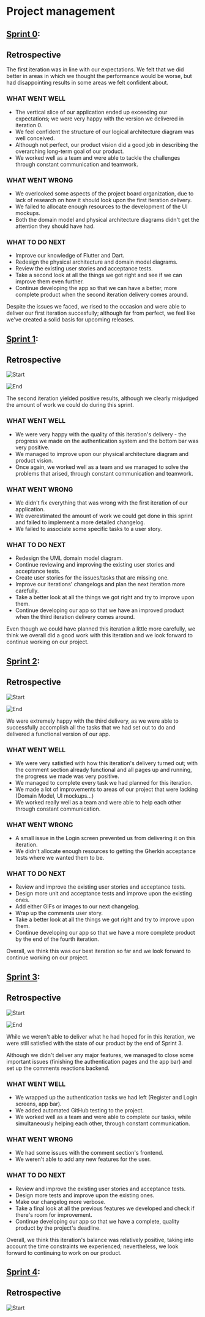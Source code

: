 # Project management

## [Sprint 0](https://github.com/FEUP-LEIC-ES-2022-23/2LEIC04T5/releases/tag/iteration-0.1):

## Retrospective  

The first iteration was in line with our expectations. We felt that we did better in areas in which we thought the performance would be worse, but had disappointing results in some areas we felt confident about.

### WHAT WENT WELL

- The vertical slice of our application ended up exceeding our expectations; we were very happy with the version we delivered in iteration 0.
- We feel confident the structure of our logical architecture diagram was well conceived.
- Although not perfect, our product vision did a good job in describing the overarching long-term goal of our product.
- We worked well as a team and were able to tackle the challenges through constant communication and teamwork.

### WHAT WENT WRONG

- We overlooked some aspects of the project board organization, due to lack of research on how it should look upon the first iteration delivery.
- We failed to allocate enough resources to the development of the UI mockups.
- Both the domain model and physical architecture diagrams didn't get the attention they should have had.

### WHAT TO DO NEXT

- Improve our knowledge of Flutter and Dart.
- Redesign the physical architecture and domain model diagrams.
- Review the existing user stories and acceptance tests.
- Take a second look at all the things we got right and see if we can improve them even further.
- Continue developing the app so that we can have a better, more complete product when the second iteration delivery comes around.

Despite the issues we faced, we rised to the occasion and were able to deliver our first iteration succesfully; although far from perfect, we feel like we've created a solid basis for upcoming releases.

## [Sprint 1](https://github.com/FEUP-LEIC-ES-2022-23/2LEIC04T5/releases/tag/iteration-1.1):

## Retrospective

![Start](../images/iteration_zero.png)

![End](../images/iteration_one.png)

The second iteration yielded positive results, although we clearly misjudged the amount of work we could do during this sprint.

### WHAT WENT WELL

- We were very happy with the quality of this iteration's delivery - the progress we made on the authentication system and the bottom bar was very positive.
- We managed to improve upon our physical architecture diagram and product vision.
- Once again, we worked well as a team and we managed to solve the problems that arised, through constant communication and teamwork.

### WHAT WENT WRONG

- We didn't fix everything that was wrong with the first iteration of our application.
- We overestimated the amount of work we could get done in this sprint and failed to implement a more detailed changelog.
- We failed to associate some specific tasks to a user story.

### WHAT TO DO NEXT

- Redesign the UML domain model diagram.
- Continue reviewing and improving the existing user stories and acceptance tests.
- Create user stories for the issues/tasks that are missing one.
- Improve our iterations' changelogs and plan the next iteration more carefully.
- Take a better look at all the things we got right and try to improve upon them.
- Continue developing our app so that we have an improved product when the third iteration delivery comes around.

Even though we could have planned this iteration a little more carefully, we think we overall did a good work with this iteration and we look forward to continue working on our project.

## [Sprint 2](https://github.com/FEUP-LEIC-ES-2022-23/2LEIC04T5/releases/tag/iteration-2):

## Retrospective

![Start](../images/iteration_two_start.png)

![End](https://user-images.githubusercontent.com/93833262/233420570-7e20e1a4-8f87-4008-b152-e5e765aa5d5d.png)

We were extremely happy with the third delivery, as we were able to successfully accomplish all the tasks that we had set out to do and delivered a functional version of our app.

### WHAT WENT WELL

- We were very satisfied with how this iteration's delivery turned out; with the comment section already functional and all pages up and running, the progress we made was very positive.
- We managed to complete every task we had planned for this iteration.
- We made a lot of improvements to areas of our project that were lacking (Domain Model, UI mockups...)
- We worked really well as a team and were able to help each other through constant communication.

### WHAT WENT WRONG

- A small issue in the Login screen prevented us from delivering it on this iteration.
- We didn't allocate enough resources to getting the Gherkin acceptance tests where we wanted them to be.

### WHAT TO DO NEXT

- Review and improve the existing user stories and acceptance tests.
- Design more unit and acceptance tests and improve upon the existing ones.
- Add either GIFs or images to our next changelog.
- Wrap up the comments user story.
- Take a better look at all the things we got right and try to improve upon them.
- Continue developing our app so that we have a more complete product by the end of the fourth iteration.

Overall, we think this was our best iteration so far and we look forward to continue working on our project.

## [Sprint 3](https://github.com/FEUP-LEIC-ES-2022-23/2LEIC04T5/releases/tag/iteration-3):

## Retrospective

![Start](https://user-images.githubusercontent.com/93833262/235780982-d99f23ab-6977-4bfd-9175-6f333ca014d3.png)

![End](../images/sprint_three_end.png)

While we weren't able to deliver what he had hoped for in this iteration, we were still satisfied with the state of our product by the end of Sprint 3. 

Although we didn't deliver any major features, we managed to close some important issues (finishing the authentication pages and the app bar) and set up the comments reactions backend.

### WHAT WENT WELL

- We wrapped up the authentication tasks we had left (Register and Login screens, app bar).
- We added automated GitHub testing to the project.
- We worked well as a team and were able to complete our tasks, while simultaneously helping each other, through constant communication.

### WHAT WENT WRONG

- We had some issues with the comment section's frontend.
- We weren't able to add any new features for the user.

### WHAT TO DO NEXT

- Review and improve the existing user stories and acceptance tests.
- Design more tests and improve upon the existing ones.
- Make our changelog more verbose.
- Take a final look at all the previous features we developed and check if there's room for improvement.
- Continue developing our app so that we have a complete, quality product by the project's deadline.

Overall, we think this iteration's balance was relatively positive, taking into account the time constraints we experienced; nevertheless, we look forward to continuing to work on our product.

## [Sprint 4]():

## Retrospective

![Start](https://user-images.githubusercontent.com/93833262/236257960-f0d390a0-15cb-4982-a812-cb5ea551c228.png)
